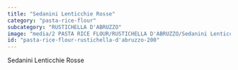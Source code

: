 ```yaml
---
title: "Sedanini Lenticchie Rosse"
category: "pasta-rice-flour"
subcategory: "RUSTICHELLA D'ABRUZZO"
image: "media/2 PASTA RICE FLOUR/RUSTICHELLA D'ABRUZZO/Sedanini Lenticchie Rosse.png"
id: "pasta-rice-flour-rustichella-d'abruzzo-200"
---
```


Sedanini Lenticchie Rosse
